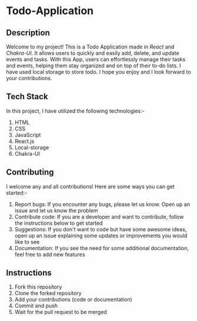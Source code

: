 # Todo-Application

## Description
Welcome to my project! This is a Todo Application made in _React_ and _Chakra-UI_. It allows users to quickly and easily add, delete, and update events and tasks. With this App, users can effortlessly manage their tasks and events, helping them stay organized and on top of their to-do lists. I have used local storage to store todo. I hope you enjoy and I look forward to your contributions.

## Tech Stack
In this project, I have utilized the following technologies:-

1. HTML
2. CSS
3. JavaScript
4. React.js
5. Local-storage
6. Chakra-UI

## Contributing
I welcome any and all contributions! Here are some ways you can get started:-

1. Report bugs: If you encounter any bugs, please let us know. Open up an issue and let us know the problem
2. Contribute code: If you are a developer and want to contribute, follow the instructions below to get started
3. Suggestions: If you don't want to code but have some awesome ideas, open up an issue explaining some updates or improvements you would like to see
4. Documentation: If you see the need for some additional documentation, feel free to add new features

## Instructions

1. Fork this repository
2. Clone the forked repository
3. Add your contributions (code or documentation)
4. Commit and push
5. Wait for the pull request to be merged
